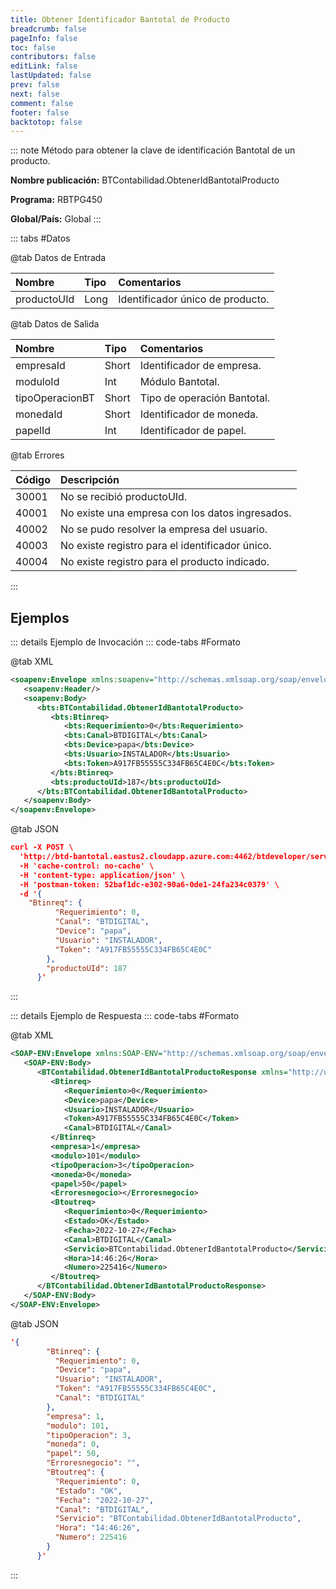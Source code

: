 ```yaml
---
title: Obtener Identificador Bantotal de Producto
breadcrumb: false
pageInfo: false
toc: false
contributors: false
editLink: false
lastUpdated: false
prev: false
next: false
comment: false
footer: false
backtotop: false
---
```


<!-- ABRE DATOS DEL MÉTODO -->
::: note Método para obtener la clave de identificación Bantotal de un producto.

**Nombre publicación:** BTContabilidad.ObtenerIdBantotalProducto

**Programa:** RBTPG450

**Global/País:** Global
:::
<!-- CIERRA DATOS DEL MÉTODO -->

<!-- ABRE TABLA DE DATOS -->
::: tabs #Datos 

@tab Datos de Entrada

Nombre | Tipo | Comentarios
:--------- | :--------- | :---------
productoUId | Long | Identificador único de producto.

@tab Datos de Salida

Nombre | Tipo | Comentarios
:--------- | :----------- | :-----------
empresaId | Short | Identificador de empresa.
moduloId | Int | Módulo Bantotal.
tipoOperacionBT | Short | Tipo de operación Bantotal.
monedaId | Short | Identificador de moneda.
papelId | Int | Identificador de papel.

@tab Errores

Código | Descripción
:--------- | :-----------
30001 | No se recibió productoUId.
40001 | No existe una empresa con los datos ingresados.
40002 | No se pudo resolver la empresa del usuario.
40003 | No existe registro para el identificador único.
40004 | No existe registro para el producto indicado.
::: 
<!-- CIERRA TABLA DE DATOS -->

## **Ejemplos**

<!-- ABRE EJEMPLO DE INVOCACIÓN -->
::: details Ejemplo de Invocación 
::: code-tabs #Formato

@tab XML
```xml
<soapenv:Envelope xmlns:soapenv="http://schemas.xmlsoap.org/soap/envelope/" xmlns:bts="http://uy.com.dlya.bantotal/BTSOA/">
   <soapenv:Header/>
   <soapenv:Body>
      <bts:BTContabilidad.ObtenerIdBantotalProducto>
         <bts:Btinreq>
            <bts:Requerimiento>0</bts:Requerimiento>
            <bts:Canal>BTDIGITAL</bts:Canal>
            <bts:Device>papa</bts:Device>
            <bts:Usuario>INSTALADOR</bts:Usuario>
            <bts:Token>A917FB55555C334FB65C4E0C</bts:Token>
         </bts:Btinreq>
         <bts:productoUId>187</bts:productoUId>
      </bts:BTContabilidad.ObtenerIdBantotalProducto>
   </soapenv:Body>
</soapenv:Envelope>
```

@tab JSON
```json
curl -X POST \
  'http://btd-bantotal.eastus2.cloudapp.azure.com:4462/btdeveloper/servlet/com.dlya.bantotal.odwsbt_BTContabilidad?ObtenerIdBantotalProducto' \
  -H 'cache-control: no-cache' \
  -H 'content-type: application/json' \
  -H 'postman-token: 52baf1dc-e302-90a6-0de1-24fa234c0379' \
  -d '{
	"Btinreq": {
          "Requerimiento": 0,
          "Canal": "BTDIGITAL",
          "Device": "papa",
          "Usuario": "INSTALADOR",
          "Token": "A917FB55555C334FB65C4E0C"
        },
        "productoUId": 187
      }'
```
:::
<!-- CIERRA EJEMPLO DE INVOCACIÓN -->

<!-- ABRE EJEMPLO DE RESPUESTA -->
::: details Ejemplo de Respuesta 
::: code-tabs #Formato

@tab XML
```xml
<SOAP-ENV:Envelope xmlns:SOAP-ENV="http://schemas.xmlsoap.org/soap/envelope/" xmlns:xsd="http://www.w3.org/2001/XMLSchema" xmlns:SOAP-ENC="http://schemas.xmlsoap.org/soap/encoding/" xmlns:xsi="http://www.w3.org/2001/XMLSchema-instance">
   <SOAP-ENV:Body>
      <BTContabilidad.ObtenerIdBantotalProductoResponse xmlns="http://uy.com.dlya.bantotal/BTSOA/">
         <Btinreq>
            <Requerimiento>0</Requerimiento>
            <Device>papa</Device>
            <Usuario>INSTALADOR</Usuario>
            <Token>A917FB55555C334FB65C4E0C</Token>
            <Canal>BTDIGITAL</Canal>
         </Btinreq>
         <empresa>1</empresa>
         <modulo>101</modulo>
         <tipoOperacion>3</tipoOperacion>
         <moneda>0</moneda>
         <papel>50</papel>
         <Erroresnegocio></Erroresnegocio>
         <Btoutreq>
            <Requerimiento>0</Requerimiento>
            <Estado>OK</Estado>
            <Fecha>2022-10-27</Fecha>
            <Canal>BTDIGITAL</Canal>
            <Servicio>BTContabilidad.ObtenerIdBantotalProducto</Servicio>
            <Hora>14:46:26</Hora>
            <Numero>225416</Numero>
         </Btoutreq>
      </BTContabilidad.ObtenerIdBantotalProductoResponse>
   </SOAP-ENV:Body>
</SOAP-ENV:Envelope>
```

@tab JSON
```json
'{
        "Btinreq": {
          "Requerimiento": 0,
          "Device": "papa",
          "Usuario": "INSTALADOR",
          "Token": "A917FB55555C334FB65C4E0C",
          "Canal": "BTDIGITAL"
        },
        "empresa": 1,
        "modulo": 101,
        "tipoOperacion": 3,
        "moneda": 0,
        "papel": 50,
        "Erroresnegocio": "",
        "Btoutreq": {
          "Requerimiento": 0,
          "Estado": "OK",
          "Fecha": "2022-10-27",
          "Canal": "BTDIGITAL",
          "Servicio": "BTContabilidad.ObtenerIdBantotalProducto",
          "Hora": "14:46:26",
          "Numero": 225416
        }
      }'
```
::: 
<!-- CIERRA EJEMPLO DE RESPUESTA -->